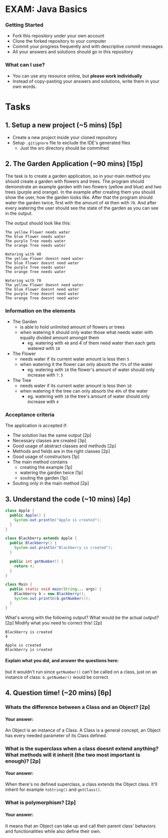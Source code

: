 # EXAM: Java Basics

### Getting Started
 - Fork this repository under your own account
 - Clone the forked repository to your computer
 - Commit your progress frequently and with descriptive commit messages
 - All your answers and solutions should go in this repository

### What can I use?
 - You can use any resource online, but **please work individually**
 - Instead of copy-pasting your answers and solutions, write them in your own words.


# Tasks
## 1. Setup a new project (~5 mins) [5p]
- Create a new project inside your cloned repository
- Setup `.gitignore` file to exclude the IDE's generated files
    - Just the src directory should be committed

## 2. The Garden Application (~90 mins) [15p]
The task is to create a garden application, so in your main method you should create a garden with flowers and trees. The program should demonstrate an example garden with two flowers (yellow and blue) and two trees (purple and orange). In the example after creating them you should show the user, how the garden looks like. After that the program should water the garden twice, first with the amount of `40` then with `70`. And after every watering the user should see the state of the garden as you can see in the output.

The output should look like this:
```
The yellow Flower needs water
The blue Flower needs water
The purple Tree needs water
The orange Tree needs water

Watering with 40
The yellow Flower doesnt need water
The blue Flower doesnt need water
The purple Tree needs water
The orange Tree needs water

Watering with 70
The yellow Flower doesnt need water
The blue Flower doesnt need water
The purple Tree doesnt need water
The orange Tree doesnt need water
```
### Information on the elements
- The Garden
    - is able to hold unlimited amount of flowers or trees
    - when watering it should only water those what needs water with equally divided amount amongst them
        - eg. watering with `40` and 4 of them need water then each gets watered with `10`
- The Flower
    - needs water if its current water amount is less then `5`
    - when watering it the flower can only absorb the `75%` of the water
        - eg. watering with `10` the flower's amount of water should only increase with `7.5`
- The Tree
    - needs water if its current water amount is less then `10`
    - when watering it the tree can only absorb the `40%` of the water
        - eg. watering with `10` the tree's amount of water should only increase with `4`

### Acceptance criteria
The application is accepted if:
- The solution has the same output [2p]
- Necessary classes are created [3p]
- Good usage of abstract classes and methods [2p]
- Methods and fields are in the right classes [2p]
- Good usage of constructors [1p]
- The main method contains
    - creating the example [1p]
    - watering the garden twice [1p]
    - souting the garden [1p]
- Souting only in the main method [2p]

## 3. Understand the code (~10 mins) [4p]
```java
class Apple {
  public Apple() {
    System.out.println("Apple is created");
  }
}

class Blackberry extends Apple {
  public Blackberry() {
    System.out.println("Blackberry is created");
  }

  public int getNumber() {
    return 4;
  }
}

class Main {
  public static void main(String... args) {
    Blackberry b = new Blackberry();
    System.out.println(b.getNumber());
  }
}
```

What's wrong with the following output? What would be the actual output? [2p] Modify what you need to correct this! [2p]
```
Blackberry is created
4
```

```
Apple is created
Blackberry is created
```

#### Explain what you did, and answer the questions here:
but it wouldn't run since `getNumber()` can't be called on a class, just on an instance of class: `b.getNumber()` would be correct.


## 4. Question time! (~20 mins) [6p]

### Whats the difference between a Class and an Object? [2p]
#### Your answer:
An Object is an instance of a Class. A Class is a general concept, an Object has every needed parameter of its Class defined.

### What is the superclass when a class doesnt extend anything? What methods will it inherit (the two most important is enough)? [2p]
#### Your answer:
When there's no defined superclass, a class extends the Object class. It'll inherit for example `toString()` and `getClass()`.
### What is polymorphism? [2p]
#### Your answer:
It means that an Object can take up and call their parent class' behaviors and functionalities while also define their own.